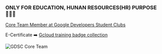 ### ONLY FOR EDUCATION, HUNAN RESOURCES(HR) PURPOSE 👨🏻‍💻
[Core Team Member at Google Developers Student Clubs](#CoreTeamGDSC)

E-Certificate ➡️ [Gcloud training badge collection](https://www.qwiklabs.com/public_profiles/263b0dfd-801b-4bc1-9309-9dea66d61209)


<a name="CoreTeamGSDC"></a>

![GDSC Core Team](./image/DSCCoreTeam-Certificate2021.jpg)

